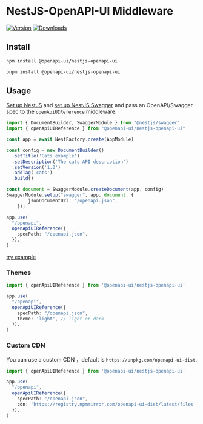 # NestJS-OpenAPI-UI Middleware

[![Version](https://img.shields.io/npm/v/@openapi-ui/nestjs-openapi-ui)](https://www.npmjs.com/package/@openapi-ui/nestjs-openapi-ui)
[![Downloads](https://img.shields.io/npm/dm/@openapi-ui/nestjs-openapi-ui)](https://www.npmjs.com/package/@openapi-ui/nestjs-openapi-ui)

## Install

```bash
npm install @openapi-ui/nestjs-openapi-ui

pnpm install @openapi-ui/nestjs-openapi-ui
```

## Usage

[Set up NestJS](https://docs.nestjs.com/first-steps) and [set up NestJS Swagger](https://docs.nestjs.com/openapi/introduction) and pass an OpenAPI/Swagger spec to the `openApiUIReference` middleware:

```ts
import { DocumentBuilder, SwaggerModule } from "@nestjs/swagger"
import { openApiUIReference } from "@openapi-ui/nestjs-openapi-ui"

const app = await NestFactory.create(AppModule)

const config = new DocumentBuilder()
  .setTitle('Cats example')
  .setDescription('The cats API description')
  .setVersion('1.0')
  .addTag('cats')
  .build()

const document = SwaggerModule.createDocument(app, config)
SwaggerModule.setup("swagger", app, document, {
		jsonDocumentUrl: "/openapi.json",
	});

app.use(
  "/openapi",
  openApiUIReference({
    specPath: "/openapi.json",
  }),
)
```

[try example](https://github.com/openapi-ui/nodejs-openapi-ui/tree/main/examples/nestjs-openapi-ui-express)

### Themes

```ts
import { openApiUIReference } from '@openapi-ui/nestjs-openapi-ui'

app.use(
  "/openapi",
  openApiUIReference({
    specPath: "/openapi.json",
    theme: 'light', // light or dark
  }),
)
```

### Custom CDN

You can use a custom CDN ，default is `https://unpkg.com/openapi-ui-dist`.

```ts
import { openApiUIReference } from '@openapi-ui/nestjs-openapi-ui'

app.use(
  "/openapi",
  openApiUIReference({
    specPath: "/openapi.json",
    cdn: 'https://registry.npmmirror.com/openapi-ui-dist/latest/files',
  }),
)
```

